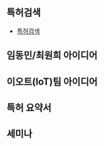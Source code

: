 ## 특허검색
- [특허검색](http://www.kipris.or.kr/khome/main.jsp)


## 임동민/최원희 아이디어



## 이오트(IoT)팀 아이디어



## 특허 요약서


## 세미나



